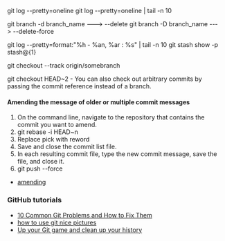 git log --pretty=oneline
git log  --pretty=oneline | tail -n 10

git branch -d branch_name ---> --delete
git branch -D branch_name ---> --delete-force

git log --pretty=format:"%h - %an, %ar : %s" | tail -n 10
git stash show -p stash@{1}

git checkout --track origin/somebranch


git checkout HEAD~2 - You can also check out arbitrary commits by passing the commit reference instead of a branch.


#### Amending the message of older or multiple commit messages
1. On the command line, navigate to the repository that contains the commit you want to amend.
2. git rebase -i HEAD~n
3. Replace pick with reword
4. Save and close the commit list file.
5. In each resulting commit file, type the new commit message, save the file, and close it.
6. git push --force
- [amending](https://help.github.com/en/articles/changing-a-commit-message)

### GitHub tutorials
- [10 Common Git Problems and How to Fix Them](https://citizen428.net/10-common-git-problems-and-how-to-fix-them-e8d809299f08)
- [how to use git nice pictures](https://rachelcarmena.github.io/2018/12/12/how-to-teach-git.html)
- [Up your Git game and clean up your history](https://dev.to/christopherkade/up-your-git-game-and-clean-up-your-history-4j3j)